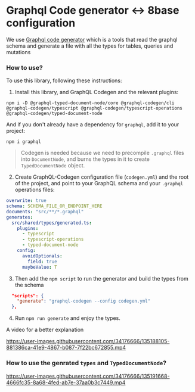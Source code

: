 # Graphql Code generator <-> 8base configuration

We use [Graphql code generator](https://www.graphql-code-generator.com/docs/getting-started/index) 
which is a tools that read the graphql schema and generate a file with all the types
for tables, queries and mutations

### How to use?



To use this library, following these instructions:

1. Install this library, and GraphQL Codegen and the relevant plugins:

```
npm i -D @graphql-typed-document-node/core @graphql-codegen/cli @graphql-codegen/typescript @graphql-codegen/typescript-operations @graphql-codegen/typed-document-node
```

And if you don't already have a dependency for `graphql`, add it to your project:

```
npm i graphql
```

> Codegen is needed because we need to precompile `.graphql` files into `DocumentNode`, and burns the types in it to create `TypedDocumentNode` object.
2. Create GraphQL-Codegen configuration file (`codegen.yml`) and the root of the project, and point to your GraphQL schema and your `.graphql` operations files:

```yml
overwrite: true
schema: SCHEMA_FILE_OR_ENDPOINT_HERE
documents: "src/**/*.graphql"
generates:
  src/shared/types/generated.ts:
    plugins:
      - typescript
      - typescript-operations
      - typed-document-node
    config:
      avoidOptionals:
        field: true
      maybeValue: T
```
3. Then add the `npm script` to run the generator and build the types from the schema
```json
  "scripts": {
    "generate": "graphql-codegen --config codegen.yml"
  },
```
4. Run `npm run generate` and enjoy the types.

A video for a better explanation

https://user-images.githubusercontent.com/34176666/135188105-881386ca-41e9-4867-b087-7f22bc672855.mp4


### How to use the genrated `types` and `TypedDocumentNode`?


https://user-images.githubusercontent.com/34176666/135191668-4666fc35-8a68-4fed-ab7e-37aa0b3c7449.mp4


